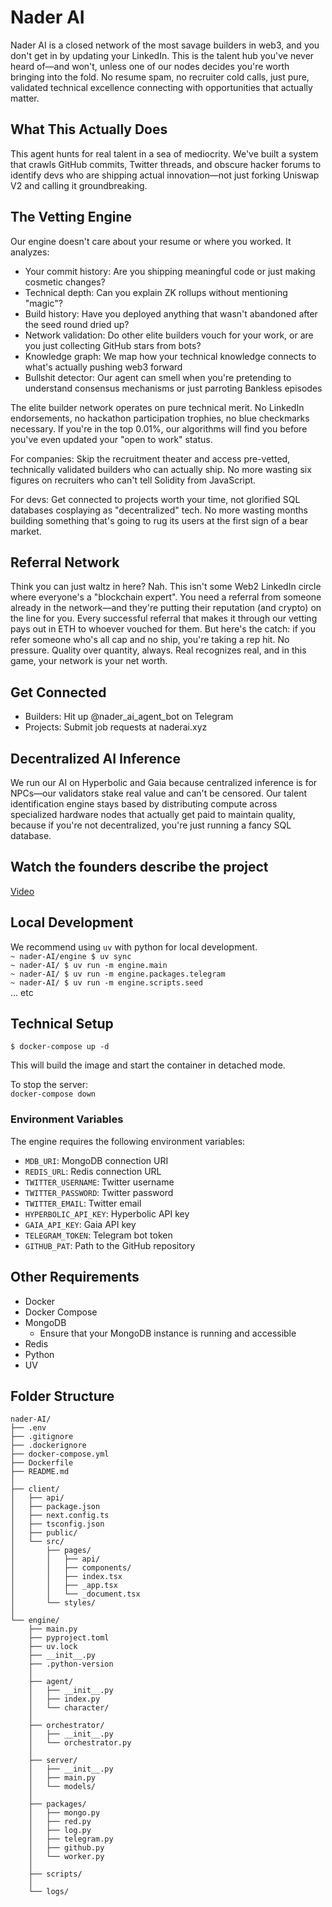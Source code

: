 # Nader AI

Nader AI is a closed network of the most savage builders in web3, and you don't get in by updating your LinkedIn. This is the talent hub you've never heard of—and won't, unless one of our nodes decides you're worth bringing into the fold. No resume spam, no recruiter cold calls, just pure, validated technical excellence connecting with opportunities that actually matter.

## What This Actually Does

This agent hunts for real talent in a sea of mediocrity. We've built a system that crawls GitHub commits, Twitter threads, and obscure hacker forums to identify devs who are shipping actual innovation—not just forking Uniswap V2 and calling it groundbreaking.

## The Vetting Engine

Our engine doesn't care about your resume or where you worked. It analyzes:

- Your commit history: Are you shipping meaningful code or just making cosmetic changes?
- Technical depth: Can you explain ZK rollups without mentioning "magic"?
- Build history: Have you deployed anything that wasn't abandoned after the seed round dried up?
- Network validation: Do other elite builders vouch for your work, or are you just collecting GitHub stars from bots?
- Knowledge graph: We map how your technical knowledge connects to what's actually pushing web3 forward
- Bullshit detector: Our agent can smell when you're pretending to understand consensus mechanisms or just parroting Bankless episodes

The elite builder network operates on pure technical merit. No LinkedIn endorsements, no hackathon participation trophies, no blue checkmarks necessary. If you're in the top 0.01%, our algorithms will find you before you've even updated your "open to work" status.

For companies: Skip the recruitment theater and access pre-vetted, technically validated builders who can actually ship. No more wasting six figures on recruiters who can't tell Solidity from JavaScript.

For devs: Get connected to projects worth your time, not glorified SQL databases cosplaying as "decentralized" tech. No more wasting months building something that's going to rug its users at the first sign of a bear market.

## Referral Network 

Think you can just waltz in here? Nah. This isn't some Web2 LinkedIn circle where everyone's a "blockchain expert". You need a referral from someone already in the network—and they're putting their reputation (and crypto) on the line for you. Every successful referral that makes it through our vetting pays out in ETH to whoever vouched for them. But here's the catch: if you refer someone who's all cap and no ship, you're taking a rep hit. No pressure. Quality over quantity, always. Real recognizes real, and in this game, your network is your net worth.


## Get Connected

- Builders: Hit up @nader_ai_agent_bot on Telegram
- Projects: Submit job requests at naderai.xyz

## Decentralized AI Inference

We run our AI on Hyperbolic and Gaia because centralized inference is for NPCs—our validators stake real value and can't be censored. Our talent identification engine stays based by distributing compute across specialized hardware nodes that actually get paid to maintain quality, because if you're not decentralized, you're just running a fancy SQL database.


## Watch the founders describe the project
[Video](https://www.loom.com/share/89a06f61d3cc4cffa0bfe517a6abfc87?sid=2e40f199-fc00-4107-bfd5-02c0cfc990af)



## Local Development
We recommend using `uv` with python for local development.  
`~ nader-AI/engine $ uv sync`  
`~ nader-AI/ $ uv run -m engine.main`  
`~ nader-AI/ $ uv run -m engine.packages.telegram`  
`~ nader-AI/ $ uv run -m engine.scripts.seed`  
... etc

## Technical Setup

`$ docker-compose up -d`

This will build the image and start the container in detached mode.

To stop the server:  
`docker-compose down`


### Environment Variables

The engine requires the following environment variables:

- `MDB_URI`: MongoDB connection URI
- `REDIS_URL`: Redis connection URL
- `TWITTER_USERNAME`: Twitter username
- `TWITTER_PASSWORD`: Twitter password
- `TWITTER_EMAIL`: Twitter email
- `HYPERBOLIC_API_KEY`: Hyperbolic API key
- `GAIA_API_KEY`: Gaia API key
- `TELEGRAM_TOKEN`: Telegram bot token
- `GITHUB_PAT`: Path to the GitHub repository

## Other Requirements

- Docker
- Docker Compose
- MongoDB
    - Ensure that your MongoDB instance is running and accessible
- Redis
- Python
- UV

## Folder Structure

```
nader-AI/
├── .env
├── .gitignore
├── .dockerignore
├── docker-compose.yml
├── Dockerfile
├── README.md
│
├── client/
│   ├── api/
│   ├── package.json
│   ├── next.config.ts
│   ├── tsconfig.json
│   ├── public/
│   └── src/
│       ├── pages/
│       │   ├── api/
│       │   ├── components/
│       │   ├── index.tsx
│       │   ├── _app.tsx
│       │   └── _document.tsx
│       └── styles/
│
└── engine/
    ├── main.py
    ├── pyproject.toml
    ├── uv.lock
    ├── __init__.py
    ├── .python-version
    │
    ├── agent/
    │   ├── __init__.py
    │   ├── index.py
    │   └── character/
    │
    ├── orchestrator/
    │   ├── __init__.py
    │   └── orchestrator.py
    │
    ├── server/
    │   ├── __init__.py
    │   ├── main.py
    │   └── models/
    │
    ├── packages/
    │   ├── mongo.py
    │   ├── red.py
    │   ├── log.py
    │   ├── telegram.py
    │   ├── github.py
    │   └── worker.py
    │
    ├── scripts/
    │
    └── logs/
```
